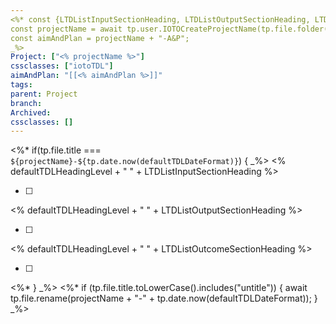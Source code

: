 ```yaml
---
<%* const {LTDListInputSectionHeading, LTDListOutputSectionHeading, LTDListOutcomeSectionHeading, defaultTDLDateFormat, projectNameFormat, defaultTDLHeadingLevel} = app.plugins.plugins["ioto-settings"].settings;
const projectName = await tp.user.IOTOCreateProjectName(tp.file.folder(true), projectNameFormat); 
const aimAndPlan = projectName + "-A&P";
_%>
Project: ["<% projectName %>"]
cssclasses: ["iotoTDL"]
aimAndPlan: "[[<% aimAndPlan %>]]"
tags: 
parent: Project
branch: 
Archived: 
cssclasses: []
---
```

<%* if(tp.file.title === `${projectName}-${tp.date.now(defaultTDLDateFormat)}`) { _%>
<% defaultTDLHeadingLevel + " " + LTDListInputSectionHeading %>

- [ ] 

<% defaultTDLHeadingLevel + " " + LTDListOutputSectionHeading %>

- [ ] 

<% defaultTDLHeadingLevel + " " + LTDListOutcomeSectionHeading %>

- [ ] 
<%* } _%>
<%* if (tp.file.title.toLowerCase().includes("untitle")) {
	await tp.file.rename(projectName + "-" + tp.date.now(defaultTDLDateFormat));
} _%>